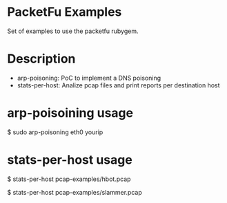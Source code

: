 PacketFu Examples
=================

Set of examples to use the packetfu rubygem.

Description
===========

* arp-poisoning: PoC to implement a DNS poisoning
* stats-per-host: Analize pcap files and print reports per destination
  host

arp-poisoining usage
====================

$ sudo arp-poisoning eth0 yourip

stats-per-host usage
====================

$ stats-per-host pcap-examples/hbot.pcap

$ stats-per-host pcap-examples/slammer.pcap
